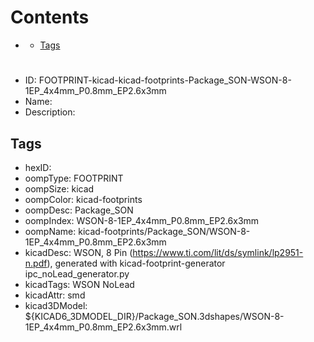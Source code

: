 



Contents
========

* [](#)
	* [Tags](#tags)

# 

- ID: FOOTPRINT-kicad-kicad-footprints-Package_SON-WSON-8-1EP_4x4mm_P0.8mm_EP2.6x3mm
- Name: 
- Description: 

## Tags

- hexID: 
- oompType: FOOTPRINT
- oompSize: kicad
- oompColor: kicad-footprints
- oompDesc: Package_SON
- oompIndex: WSON-8-1EP_4x4mm_P0.8mm_EP2.6x3mm
- oompName: kicad-footprints/Package_SON/WSON-8-1EP_4x4mm_P0.8mm_EP2.6x3mm
- kicadDesc: WSON, 8 Pin (https://www.ti.com/lit/ds/symlink/lp2951-n.pdf), generated with kicad-footprint-generator ipc_noLead_generator.py
- kicadTags: WSON NoLead
- kicadAttr: smd
- kicad3DModel: ${KICAD6_3DMODEL_DIR}/Package_SON.3dshapes/WSON-8-1EP_4x4mm_P0.8mm_EP2.6x3mm.wrl
